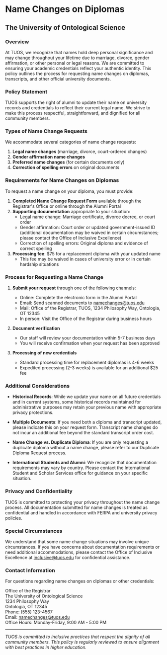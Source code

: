 # Name Changes on Diplomas

## The University of Ontological Science

### Overview

At TUOS, we recognize that names hold deep personal significance and may change throughout your lifetime due to marriage, divorce, gender affirmation, or other personal or legal reasons. We are committed to ensuring your academic credentials reflect your authentic identity. This policy outlines the process for requesting name changes on diplomas, transcripts, and other official university documents.

### Policy Statement

TUOS supports the right of alumni to update their name on university records and credentials to reflect their current legal name. We strive to make this process respectful, straightforward, and dignified for all community members.

### Types of Name Change Requests

We accommodate several categories of name change requests:

1. **Legal name changes** (marriage, divorce, court-ordered changes)
2. **Gender affirmation name changes**
3. **Preferred name changes** (for certain documents only)
4. **Correction of spelling errors** on original documents

### Requirements for Name Changes on Diplomas

To request a name change on your diploma, you must provide:

1. **Completed Name Change Request Form** available through the Registrar's Office or online through the Alumni Portal
2. **Supporting documentation** appropriate to your situation:
   * Legal name change: Marriage certificate, divorce decree, or court order
   * Gender affirmation: Court order or updated government-issued ID (additional documentation may be waived in certain circumstances; please contact the Office of Inclusive Excellence)
   * Correction of spelling errors: Original diploma and evidence of correct spelling
3. **Processing fee**: $75 for a replacement diploma with your updated name
   * This fee may be waived in cases of university error or in certain hardship situations

### Process for Requesting a Name Change

1. **Submit your request** through one of the following channels:
   * Online: Complete the electronic form in the Alumni Portal
   * Email: Send scanned documents to namechanges@tuos.edu
   * Mail: Office of the Registrar, TUOS, 1234 Philosophy Way, Ontologia, OT 12345
   * In person: Visit the Office of the Registrar during business hours

2. **Document verification**
   * Our staff will review your documentation within 5-7 business days
   * You will receive confirmation when your request has been approved

3. **Processing of new credentials**
   * Standard processing time for replacement diplomas is 4-6 weeks
   * Expedited processing (2-3 weeks) is available for an additional $25 fee

### Additional Considerations

* **Historical Records**: While we update your name on all future credentials and in current systems, some historical records maintained for administrative purposes may retain your previous name with appropriate privacy protections.

* **Multiple Documents**: If you need both a diploma and transcript updated, please indicate this on your request form. Transcript name changes do not incur an additional fee beyond the standard transcript order cost.

* **Name Change vs. Duplicate Diploma**: If you are only requesting a duplicate diploma without a name change, please refer to our Duplicate Diploma Request process.

* **International Students and Alumni**: We recognize that documentation requirements may vary by country. Please contact the International Student and Scholar Services office for guidance on your specific situation.

### Privacy and Confidentiality

TUOS is committed to protecting your privacy throughout the name change process. All documentation submitted for name changes is treated as confidential and handled in accordance with FERPA and university privacy policies.

### Special Circumstances

We understand that some name change situations may involve unique circumstances. If you have concerns about documentation requirements or need additional accommodations, please contact the Office of Inclusive Excellence at inclusive@tuos.edu for confidential assistance.

### Contact Information

For questions regarding name changes on diplomas or other credentials:

Office of the Registrar  
The University of Ontological Science  
1234 Philosophy Way  
Ontologia, OT 12345  
Phone: (555) 123-4567  
Email: namechanges@tuos.edu  
Office Hours: Monday-Friday, 9:00 AM - 5:00 PM

---

*TUOS is committed to inclusive practices that respect the dignity of all community members. This policy is regularly reviewed to ensure alignment with best practices in higher education.*